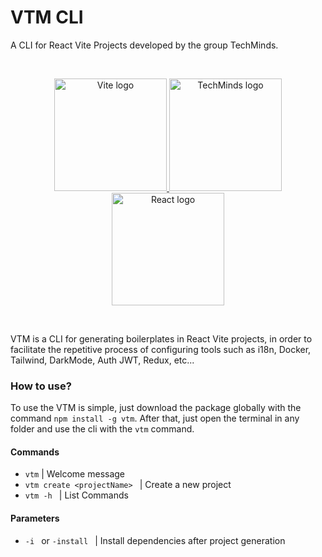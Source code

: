 # VTM CLI

A CLI for React Vite Projects developed by the group TechMinds.

<br />
<p align="center">
  <a href="https://vitejs.dev" target="_blank" rel="noopener noreferrer">
    <img width="180" src="https://vitejs.dev/logo.svg" alt="Vite logo">
  </a>
  <a>
    <img width="180" src="./assets/logo.png" alt="TechMinds logo" />
  </a>
  <a>
    <img width="180" src="https://upload.wikimedia.org/wikipedia/commons/thumb/a/a7/React-icon.svg/2300px-React-icon.svg.png" alt="React logo" />
  </a>
</p>
<br />

VTM is a CLI for generating boilerplates in React Vite projects, in order to facilitate the repetitive process of configuring tools such as i18n, Docker, Tailwind, DarkMode, Auth JWT, Redux, etc...

### How to use?

To use the VTM is simple, just download the package globally with the command `npm install -g vtm`.
After that, just open the terminal in any folder and use the cli with the `vtm` command.

#### Commands

- `vtm` | Welcome message
- `vtm create <projectName> ` | Create a new project
- `vtm -h ` | List Commands

#### Parameters

- `-i ` or `-install ` | Install dependencies after project generation
